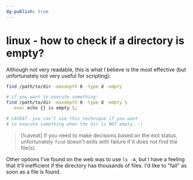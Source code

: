 ```yaml
---
dg-publish: true
---
```


# linux - how to check if a directory is empty?

Although not very readable, this is what I believe is the most effective (but unfortunately not very useful for scripting):

```bash
find /path/to/dir -maxdepth 0 -type d -empty

# if you want to execute something:
find /path/to/dir -maxdepth 0 -type d -empty \
  -exec echo {} is empty \;

# CAVEAT: you can't use this technique if you want
# to execute something when the dir is NOT empty. :(
```

> [!caveat]
> If you need to make decisions based on the exit status, unfortunately `find` doesn't exits with failure if it does not find the file(s).

Other options I've found on the web was to use `ls -A`, but I have a feeling that it'll inefficient if the directory has thousands of files. I'd like to "fail" as soon as a file is found.
